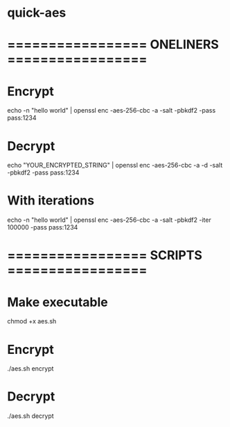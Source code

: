 # quick-aes


# ================= ONELINERS ================= #
# Encrypt
echo -n "hello world" | openssl enc -aes-256-cbc -a -salt -pbkdf2 -pass pass:1234

# Decrypt
echo "YOUR_ENCRYPTED_STRING" | openssl enc -aes-256-cbc -a -d -salt -pbkdf2 -pass pass:1234

# With iterations
echo -n "hello world" | openssl enc -aes-256-cbc -a -salt -pbkdf2 -iter 100000 -pass pass:1234


# ================= SCRIPTS ================= #

# Make executable
chmod +x aes.sh

# Encrypt 
./aes.sh encrypt

# Decrypt
./aes.sh decrypt